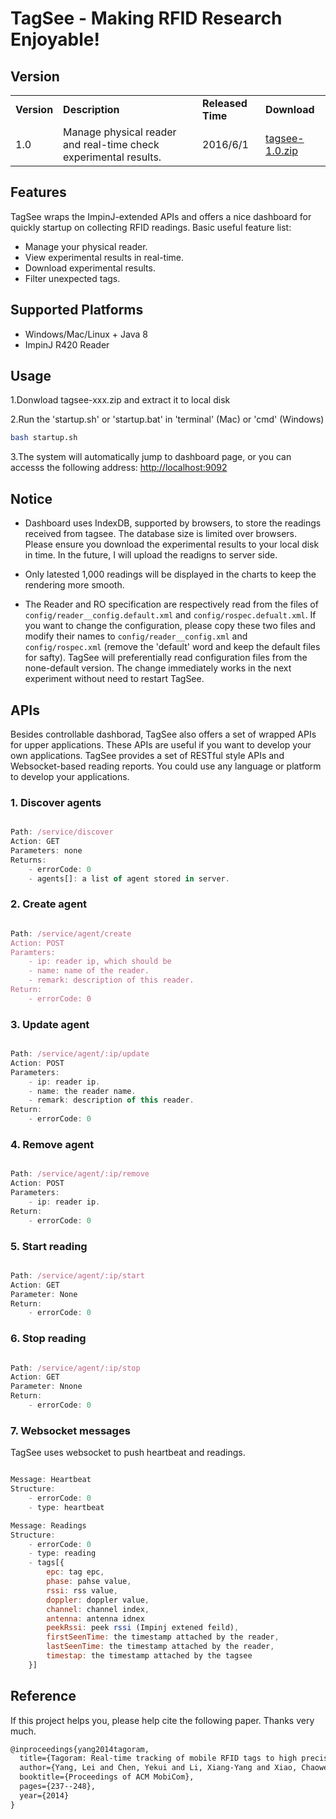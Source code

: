 # <strong>TagSee  - Making RFID Research Enjoyable!</strong>



## <strong>Version</strong>

<table>
    <tr>
	    <td><strong>Version</strong></td>
    	<td><strong>Description</strong></td>
        <td><strong>Released Time</strong></td>
        <td><strong>Download</strong></td>
    </tr>
    <tr>
	    <td>1.0</td>
    	<td>Manage physical reader and real-time check experimental results.</td>
        <td>2016/6/1</td>
        <td><a href="http://young.tagsys.org/data/release/tagsee-1.0.zip">tagsee-1.0.zip</a></td>
    </tr>
</table>


## <strong>Features</strong>

TagSee wraps the ImpinJ-extended APIs and offers a nice dashboard for quickly startup on collecting RFID readings. Basic useful feature list:

 * Manage your physical reader.
 * View experimental results in real-time.
 * Download experimental results.
 * Filter unexpected tags.

## <strong>Supported Platforms</strong>

* Windows/Mac/Linux + Java 8
* ImpinJ R420 Reader

## <strong>Usage</strong>

1.Donwload tagsee-xxx.zip and extract it to local disk

2.Run the 'startup.sh' or 'startup.bat' in 'terminal' (Mac) or 'cmd' (Windows)
```bash
bash startup.sh
```
3.The system will automatically jump to dashboard page, or you can accesss the following address: <a href="http://localhost:9092">http://localhost:9092</a>

## <strong>Notice</strong>

* Dashboard uses IndexDB, supported by browsers, to store the readings received from tagsee. The database size is limited over browsers. Please ensure you download the experimental results to your local disk in time. In the future, I will upload the readigns to server side.

* Only latested 1,000 readings will be displayed in the charts to keep the rendering more smooth.

* The Reader and RO specification are respectively read from the files of  <code>config/reader__config.default.xml</code> and <code>config/rospec.defualt.xml</code>. If you want to change the configuration, please copy these two files and modify their names to <code>config/reader__config.xml</code> and <code>config/rospec.xml</code> (remove the 'default' word and keep the default files for safty). TagSee will preferentially read configuration files from the none-default version. The change immediately works in the next experiment without need to restart TagSee.

## <strong>APIs</strong>

Besides controllable dashborad, TagSee also offers a set of wrapped APIs for upper applications. These APIs are useful if you want to develop your own applications. TagSee provides a set of RESTful style APIs and Websocket-based reading reports. You could use any language or platform to develop your applications.

### 1. Discover agents

```javascript

Path: /service/discover
Action: GET
Parameters: none
Returns:
	- errorCode: 0
	- agents[]: a list of agent stored in server.

```

### 2. Create agent
```javascript

Path: /service/agent/create
Action: POST
Paramters:
	- ip: reader ip, which should be
	- name: name of the reader.
	- remark: description of this reader.
Return:
	- errorCode: 0
```

### 3. Update agent
```javascript

Path: /service/agent/:ip/update
Action: POST
Parameters:
	- ip: reader ip.
	- name: the reader name.
	- remark: description of this reader.
Return:
	- errorCode: 0
```

### 4. Remove agent
```javascript

Path: /service/agent/:ip/remove 
Action: POST
Parameters:
	- ip: reader ip.
Return:
    - errorCode: 0
```

### 5. Start reading
```javascript

Path: /service/agent/:ip/start
Action: GET
Parameter: None
Return:
	- errorCode: 0
```

### 6. Stop reading
```javascript

Path: /service/agent/:ip/stop
Action: GET
Parameter: Nnone
Return:
	- errorCode: 0
```

### 7. Websocket messages

TagSee uses websocket to push heartbeat and readings.

```javascript

Message: Heartbeat
Structure:
	- errorCode: 0
	- type: heartbeat

Message: Readings
Structure:
	- errorCode: 0
	- type: reading
	- tags[{
		epc: tag epc,
        phase: pahse value,
        rssi: rss value,
        doppler: doppler value,
        channel: channel index,
        antenna: antenna idnex
        peekRssi: peek rssi (Impinj extened feild),
        firstSeenTime: the timestamp attached by the reader,
        lastSeenTime: the timestamp attached by the reader,
        timestap: the timestamp attached by the tagsee
    }]

```

## Reference

If this project helps you, please help cite the following paper. Thanks very much.

```latex
@inproceedings{yang2014tagoram,
  title={Tagoram: Real-time tracking of mobile RFID tags to high precision using COTS devices},
  author={Yang, Lei and Chen, Yekui and Li, Xiang-Yang and Xiao, Chaowei and Li, Mo and Liu, Yunhao},
  booktitle={Proceedings of ACM MobiCom},
  pages={237--248},
  year={2014}
}

```




